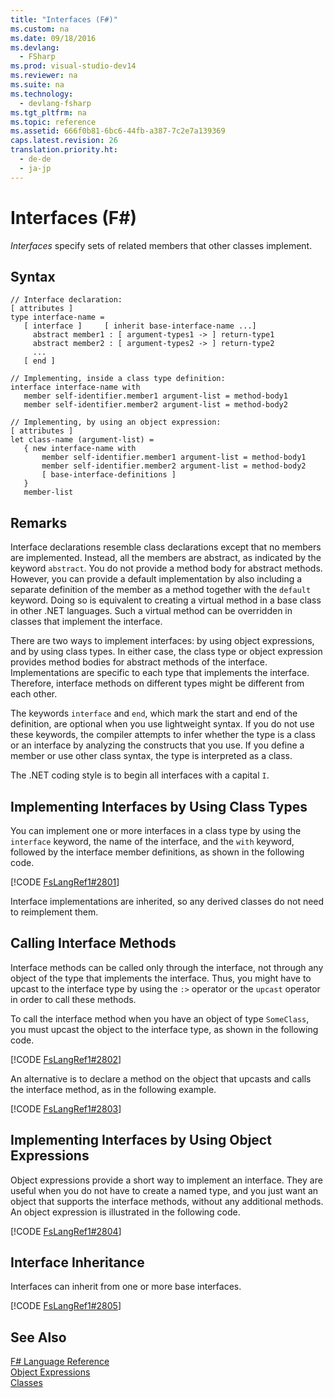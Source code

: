 ```yaml
---
title: "Interfaces (F#)"
ms.custom: na
ms.date: 09/18/2016
ms.devlang: 
  - FSharp
ms.prod: visual-studio-dev14
ms.reviewer: na
ms.suite: na
ms.technology: 
  - devlang-fsharp
ms.tgt_pltfrm: na
ms.topic: reference
ms.assetid: 666f0b81-6bc6-44fb-a387-7c2e7a139369
caps.latest.revision: 26
translation.priority.ht: 
  - de-de
  - ja-jp
---
```

# Interfaces (F#)
*Interfaces* specify sets of related members that other classes implement.  
  
## Syntax  
  
```  
// Interface declaration:  
[ attributes ]  
type interface-name =  
   [ interface ]     [ inherit base-interface-name ...]  
     abstract member1 : [ argument-types1 -> ] return-type1  
     abstract member2 : [ argument-types2 -> ] return-type2  
     ...  
   [ end ]  
  
// Implementing, inside a class type definition:  
interface interface-name with  
   member self-identifier.member1 argument-list = method-body1  
   member self-identifier.member2 argument-list = method-body2  
  
// Implementing, by using an object expression:  
[ attributes ]  
let class-name (argument-list) =  
   { new interface-name with  
       member self-identifier.member1 argument-list = method-body1  
       member self-identifier.member2 argument-list = method-body2  
       [ base-interface-definitions ]  
   }  
   member-list  
```  
  
## Remarks  
 Interface declarations resemble class declarations except that no members are implemented. Instead, all the members are abstract, as indicated by the keyword `abstract`. You do not provide a method body for abstract methods. However, you can provide a default implementation by also including a separate definition of the member as a method together with the `default` keyword. Doing so is equivalent to creating a virtual method in a base class in other .NET languages. Such a virtual method can be overridden in classes that implement the interface.  
  
 There are two ways to implement interfaces: by using object expressions, and by using class types. In either case, the class type or object expression provides method bodies for abstract methods of the interface. Implementations are specific to each type that implements the interface. Therefore, interface methods on different types might be different from each other.  
  
 The keywords `interface` and `end`, which mark the start and end of the definition, are optional when you use lightweight syntax. If you do not use these keywords, the compiler attempts to infer whether the type is a class or an interface by analyzing the constructs that you use. If you define a member or use other class syntax, the type is interpreted as a class.  
  
 The .NET coding style is to begin all interfaces with a capital `I`.  
  
## Implementing Interfaces by Using Class Types  
 You can implement one or more interfaces in a class type by using the `interface` keyword, the name of the interface, and the `with` keyword, followed by the interface member definitions, as shown in the following code.  
  
 [!CODE [FsLangRef1#2801](../CodeSnippet/VS_Snippets_Fsharp/fslangref1#2801)]  
  
 Interface implementations are inherited, so any derived classes do not need to reimplement them.  
  
## Calling Interface Methods  
 Interface methods can be called only through the interface, not through any object of the type that implements the interface. Thus, you might have to upcast to the interface type by using the `:>` operator or the `upcast` operator in order to call these methods.  
  
 To call the interface method when you have an object of type `SomeClass`, you must upcast the object to the interface type, as shown in the following code.  
  
 [!CODE [FsLangRef1#2802](../CodeSnippet/VS_Snippets_Fsharp/fslangref1#2802)]  
  
 An alternative is to declare a method on the object that upcasts and calls the interface method, as in the following example.  
  
 [!CODE [FsLangRef1#2803](../CodeSnippet/VS_Snippets_Fsharp/fslangref1#2803)]  
  
## Implementing Interfaces by Using Object Expressions  
 Object expressions provide a short way to implement an interface. They are useful when you do not have to create a named type, and you just want an object that supports the interface methods, without any additional methods. An object expression is illustrated in the following code.  
  
 [!CODE [FsLangRef1#2804](../CodeSnippet/VS_Snippets_Fsharp/fslangref1#2804)]  
  
## Interface Inheritance  
 Interfaces can inherit from one or more base interfaces.  
  
 [!CODE [FsLangRef1#2805](../CodeSnippet/VS_Snippets_Fsharp/fslangref1#2805)]  
  
## See Also  
 [F# Language Reference](../Topic/F%23%20Language%20Reference.md)   
 [Object Expressions](../vs140/Object-Expressions--F#-.md)   
 [Classes](../vs140/Classes--F#-.md)